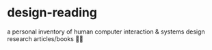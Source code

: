 # design-reading
a personal inventory of human computer interaction &amp; systems design research articles/books 🧐📙
